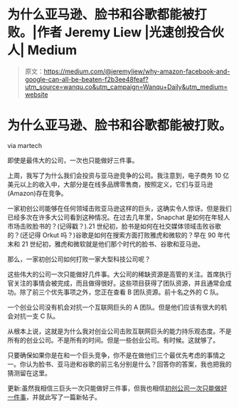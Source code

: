 # 为什么亚马逊、脸书和谷歌都能被打败。|作者 Jeremy Liew |光速创投合伙人| Medium

> 原文：<https://medium.com/@jeremyliew/why-amazon-facebook-and-google-can-all-be-beaten-f2b3ee48feaf?utm_source=wanqu.co&utm_campaign=Wanqu+Daily&utm_medium=website>

# 为什么亚马逊、脸书和谷歌都能被打败。



via martech



即使是最伟大的公司，一次也只能做好三件事。

上周，我写了为什么我们会投资与亚马逊竞争的公司。我注意到，电子商务 10 亿美元以上的收入中，大部分是在线多品牌零售商，按照定义，它们与亚马逊(Amazon)存在竞争。

一家初创公司能够在任何领域击败亚马逊这样的巨头，这确实令人惊讶。但是我们已经多次在许多大公司看到这种情况。在过去几年里，Snapchat 是如何在年轻人市场击败脸书的？(记得戳？).21 世纪初，脸书是如何在社交媒体领域击败谷歌的？(还记得 Orkut 吗？)谷歌是如何在搜索方面打败雅虎和微软的？早在 90 年代末和 21 世纪初，雅虎和微软就是他们那个时代的脸书、谷歌和亚马逊。

那么，一家初创公司如何打败一家大型科技公司呢？

这些伟大的公司一次只能做好几件事。大公司的稀缺资源是高管的关注。首席执行官关注的事情会被完成，而且做得很好。这些项目获得了团队资源，并且通常会成功。除了前三个优先事项之外，您正在查看 B 团队资源。前十名之外的 C 队。

一个创业公司没有机会对抗一个互联网巨头的 A 团队。但是他们应该有很大的机会对抗一支 C 队。

从根本上说，这就是为什么我对创业公司击败互联网巨头的能力持乐观态度。不是所有的创业公司。不是所有的时间。但是一些创业公司。有时候。这就够了。

只要确保如果你是在和一个巨头竞争，你不是在做他们三个最优先考虑的事情之一。你认为脸书、亚马逊和谷歌的前三名分别是什么？回答你的答案，我也把我的猜测留在这里。

更新:虽然我相信三巨头一次只能做好三件事，但我也相信[初创公司一次只能做好一件事](/@jeremyliew/startups-can-only-do-one-thing-well-at-a-time-f2a4228f2323)，并就此写了一篇新帖子。